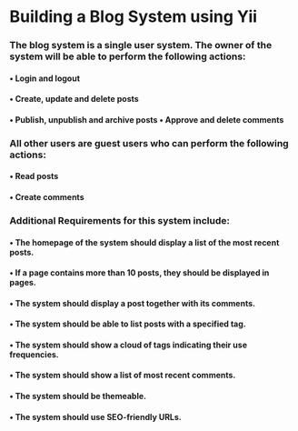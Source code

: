 # Building a Blog System using Yii

### The blog system is a single user system. The owner of the system will be able to perform the following actions:
#### • Login and logout
#### • Create, update and delete posts
#### • Publish, unpublish and archive posts • Approve and delete comments

### All other users are guest users who can perform the following actions: 
#### • Read posts
#### • Create comments

### Additional Requirements for this system include:
#### • The homepage of the system should display a list of the most recent posts. 
#### • If a page contains more than 10 posts, they should be displayed in pages. 
#### • The system should display a post together with its comments.
#### • The system should be able to list posts with a specified tag.
#### • The system should show a cloud of tags indicating their use frequencies. 
#### • The system should show a list of most recent comments.
#### • The system should be themeable.
#### • The system should use SEO-friendly URLs.
